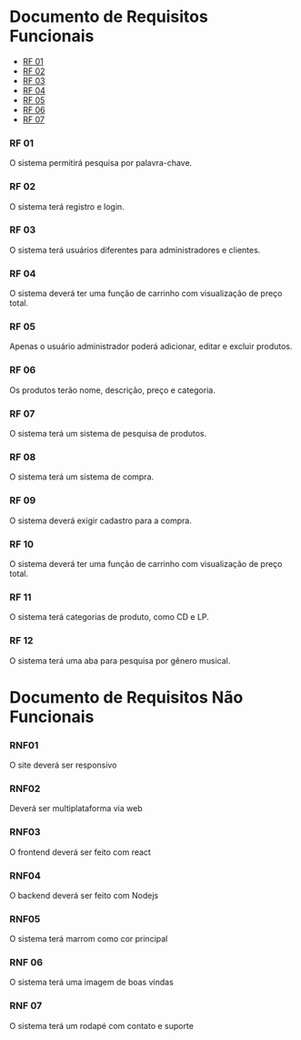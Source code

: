 # Documento de Requisitos Funcionais

- [RF 01](RF-01)
- [RF 02](RF-02)
- [RF 03](RF-03)
- [RF 04](RF-04)
- [RF 05](RF-05)
- [RF 06](RF-06)
- [RF 07](RF-07)

### RF 01
O sistema permitirá pesquisa por palavra-chave.

### RF 02
O sistema terá registro e login.

### RF 03
O sistema terá usuários diferentes para administradores e clientes.

### RF 04 
O sistema deverá ter uma função de carrinho com visualização de preço total.

### RF 05
Apenas o usuário administrador poderá adicionar, editar e excluir produtos.

### RF 06
Os produtos terão nome, descrição, preço e categoria.

### RF 07
O sistema terá um sistema de pesquisa de produtos.

### RF 08
O sistema terá um sistema de compra.

### RF 09
O sistema deverá exigir cadastro para a compra.

### RF 10
O sistema deverá ter uma função de carrinho com visualização de preço total.

### RF 11
O sistema terá categorias de produto, como CD e LP.

### RF 12
O sistema terá uma aba para pesquisa por gênero musical.

# Documento de Requisitos Não Funcionais

### RNF01
O site deverá ser responsivo

### RNF02
Deverá ser multiplataforma via web

### RNF03
O frontend deverá ser feito com react 

### RNF04
O backend deverá ser feito com Nodejs

### RNF05
O sistema terá marrom como cor principal

### RNF 06
O sistema terá uma imagem de boas vindas

### RNF 07
O sistema terá um rodapé com contato e suporte
